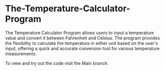 # The-Temperature-Calculator-Program

The Temperature Calculator Program allows users to input a temperature value and convert it between Fahrenheit and Celsius. The program provides the flexibility to calculate the temperature in either unit based on the user's input, offering a quick and accurate conversion tool for various temperature measurements.

To view and try out the code visit the Main branch.
